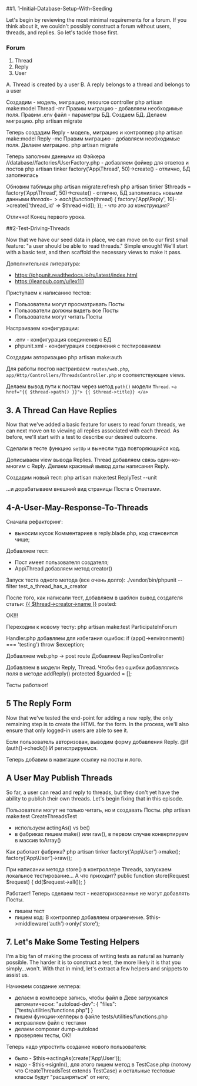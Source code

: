 ##1. 1-Initial-Database-Setup-With-Seeding

Let's begin by reviewing the most minimal requirements for a forum. If you think about it, we couldn't possibly construct a forum without users, threads, and replies. So let's tackle those first.

### Forum
1. Thread
2. Reply
3. User

A. Thread is created by a user
B. A reply belongs to a thread and belongs to a user

Создадим - модель, миграцию, resource controller
php artisan make:model Thread -mr
Правим миграцию - добавляем необходимые поля.
Правим .env файл - параметры БД.
Создаем БД.
Делаем миграцию.
php artisan migrate

Теперь создадим Reply - модель, миграцию и контроллер
php artisan make:model Reply -mc
Правим миграцию - добавляем необходимые поля.
Делаем миграцию.
php artisan migrate

Теперь заполним данными из Фэйкера
//database//factories/UserFactory.php - добавляем фэйкер для ответов и постов
php artisan tinker
factory('App\Thread', 50)->create() - отлично, БД заполнилась

Обновим таблицы
php artisan migrate:refresh
php artisan tinker
$threads = factory('App\Thread', 50)->create() - отлично, БД заполнилась новыми данными
$threads->each(function ($thread) { factory('App\Reply', 10)->create(['thread_id' => $thread->id]); }); - *что это за конструкция?*

Отлично! Конец первого урока.

##2-Test-Driving-Threads

Now that we have our seed data in place, we can move on to our first small feature: "a user should be able to read threads." Simple enough! We'll start with a basic test, and then scaffold the necessary views to make it pass.

Дополнительная литература:
- https://phpunit.readthedocs.io/ru/latest/index.html
- https://leanpub.com/u/lex111

Приступаем к написанию тестов:
- Пользователи могут просматривать Посты
- Пользователи должны видеть все Посты
- Пользователи могут читать Посты

Настраиваем конфигурации:
- .env - конфигурация соединения с БД
- phpunit.xml - конфигурация соединения с тестированием

Создадим авторизацию
php artisan make:auth

Для работы постов настраиваем `routes/web.php`, `app/Http/Controllers/ThreadsController.php` и соответствующие views.

Делаем вывод пути к постам через метод `path()` модели `Thread`.
``
<a href="{{ $thread->path() }}">
    {{ $thread->title}}
</a>
``
## 3. A Thread Can Have Replies

Now that we've added a basic feature for users to read forum threads, we can next move on to viewing all replies associated with each thread. As before, we'll start with a test to describe our desired outcome.

Сделали в тесте функцию `setUp` и вынесли туда повторяющийся код.

Дописываем view вывода Replies. Thread добавляем связь один-ко-многим с Reply.
Делаем красивый вывод даты написания Reply.

Создадим новый тест:
php artisan make:test ReplyTest --unit

...и дорабатываем внешний вид страницы Поста с Ответами.

## 4-A-User-May-Response-To-Threads
Сначала рефакторинг:
- выносим кусок Комментариев в reply.blade.php, код становится чище;

Добавляем тест:
- Пост имеет пользователя создателя;
- App\Thread добавляем метод creator()

Запуск теста одного метода (все очень долго):
./vendor/bin/phpunit --filter test_a_thread_has_a_creator

После того, как написали тест, добавляем в шаблон вывод создателя статьи:
<a href="#">{{ $thread->creator->name }}</a> posted:

OK!!!

Переходим к новому тесту:
php artisan make:test ParticipateInForum

Handler.php добавляем для избегания ошибок:
if (app()->environment() === 'testing') throw $exception;

Добавляем web.php -> post route
Добавляем RepliesController

Добавляем в модели Reply, Thread. Чтобы без ошибки добавлялись поля в методе addReply()
protected $guarded = [];

Тесты работают!

## 5 The Reply Form
Now that we've tested the end-point for adding a new reply, the only remaining step is to create the HTML for the form. In the process, we'll also ensure that only logged-in users are able to see it.

Если пользователь авторизован, выводим форму добавления Reply.
@if (auth()->check())
И регистрируемся.

Теперь добавим в навигации ссылку на посты и лого.

## A User May Publish Threads

So far, a user can read and reply to threads, but they don't yet have the ability to publish their own threads. Let's begin fixing that in this episode.

Пользователи могут не только читать, но и создавать Посты.
php artisan make:test CreateThreadsTest
- используем actingAs() vs be()
- в фабриках пишем make() или raw(), в первом случае конвертируем в массив toArray()

Как работает фабрика?
php artisan tinker
factory('App\User')->make();
factory('App\User')->raw();

При написании метода store() в контроллере Threads, запускаем локальное тестирование... А что приходит?
public function store(Request $request)
{
    dd($request->all());
}

Работает! Теперь сделаем тест - неавторизованные не могут добавлять Посты.
- пишем тест
- пишем код:
    В контроллер добавляем ограничение.
    $this->middleware('auth')->only('store');

## 7. Let's Make Some Testing Helpers

I'm a big fan of making the process of writing tests as natural as humanly possible. The harder it is to construct a test, the more likely it is that you simply...won't. With that in mind, let's extract a few helpers and snippets to assist us.

Начинаем создание хелпера:
- делаем в композере запись, чтобы файл в Деве загружался автоматически: 
"autoload-dev": { "files": ["tests/utilities/functions.php"] }
- пишем функции-хелперы в файле tests/utilities/functions.php
- исправляем файл с тестами
- делаем composer dump-autoload
- проверяем тесты, ОК!

Теперь надо упростить создание нового пользователя:
- было - $this->actingAs(create('App\User'));
- надо - $this->signIn(), для этого пишем метод в TestCase.php (потому что CreateThreadsTest extends TestCase) и остальные тестовые классы будут "расширяться" от него;

